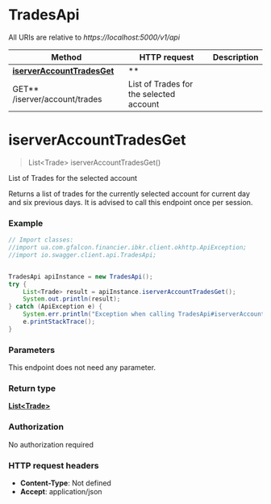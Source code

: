 # TradesApi

All URIs are relative to *https://localhost:5000/v1/api*

Method | HTTP request | Description
------------- | ------------- | -------------
[**iserverAccountTradesGet**](TradesApi.md#iserverAccountTradesGet) | **
GET** /iserver/account/trades | List of Trades for the selected account

<a name="iserverAccountTradesGet"></a>

# **iserverAccountTradesGet**

> List&lt;Trade&gt; iserverAccountTradesGet()

List of Trades for the selected account

Returns a list of trades for the currently selected account for current day and six previous days. It is advised to call
this endpoint once per session.

### Example

```java
// Import classes:
//import ua.com.gfalcon.financier.ibkr.client.okhttp.ApiException;
//import io.swagger.client.api.TradesApi;


TradesApi apiInstance = new TradesApi();
try {
    List<Trade> result = apiInstance.iserverAccountTradesGet();
    System.out.println(result);
} catch (ApiException e) {
    System.err.println("Exception when calling TradesApi#iserverAccountTradesGet");
    e.printStackTrace();
}
```

### Parameters

This endpoint does not need any parameter.

### Return type

[**List&lt;Trade&gt;**](Trade.md)

### Authorization

No authorization required

### HTTP request headers

- **Content-Type**: Not defined
- **Accept**: application/json

